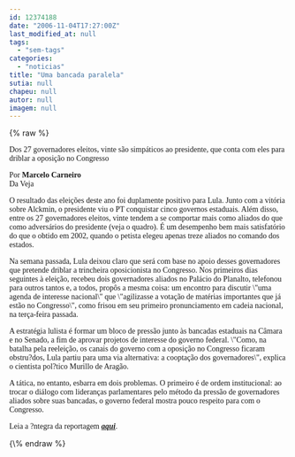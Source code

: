 ```yaml
---
id: 12374188
date: "2006-11-04T17:27:00Z"
last_modified_at: null
tags:
  - "sem-tags"
categories:
  - "noticias"
title: "Uma bancada paralela"
sutia: null
chapeu: null
autor: null
imagem: null
---
```

{\% raw %}
<p><P><FONT face=Verdana>Dos 27 governadores eleitos, vinte são simpáticos ao presidente, que conta com eles para driblar a oposição no Congresso </FONT></P></p>
<p><P><FONT face=Verdana>Por <STRONG>Marcelo Carneiro</STRONG><BR>Da Veja </FONT></P></p>
<p><P><FONT face=Verdana>O resultado das eleições deste ano foi duplamente positivo para Lula. Junto com a vitória sobre Alckmin, o presidente viu o PT conquistar cinco governos estaduais. Além disso, entre os 27 governadores eleitos, vinte tendem a se comportar mais como aliados do que como adversários do presidente (veja o quadro). É um desempenho bem mais satisfatório do que o obtido em 2002, quando o petista elegeu apenas treze aliados no comando dos estados. </FONT></P></p>
<p><P><FONT face=Verdana>Na semana passada, Lula deixou claro que será com base no apoio desses governadores que pretende driblar a trincheira oposicionista no Congresso. Nos primeiros dias seguintes à eleição, recebeu dois governadores aliados no Palácio do Planalto, telefonou para outros tantos e, a todos, propôs a mesma coisa: um encontro para discutir \"uma agenda de interesse nacional\" que \"agilizasse a votação de matérias importantes que já estão no Congresso\", como frisou em seu primeiro pronunciamento em cadeia nacional, na terça-feira passada. </FONT></P></p>
<p><P><FONT face=Verdana>A estratégia lulista é formar um bloco de pressão junto às bancadas estaduais na Câmara e no Senado, a fim de aprovar projetos de interesse do governo federal. \"Como, na batalha pela reeleição, os canais do governo com a oposição no Congresso ficaram obstru?dos, Lula partiu para uma via alternativa: a cooptação dos governadores\", explica o cientista pol?tico Murillo de Aragão. </FONT></P></p>
<p><P><FONT face=Verdana>A tática, no entanto, esbarra em dois problemas. O primeiro é de ordem institucional: ao trocar o diálogo com lideranças parlamentares pelo método da pressão de governadores aliados sobre suas bancadas, o governo federal mostra pouco respeito para com o Congresso.</FONT></P></p>
<p><P><FONT face=Verdana>Leia a ?ntegra da reportagem <A href=\"https://veja.abril.com.br/081106/p_046.html\" target=_blank><STRONG><EM>aqui</EM></STRONG></A>.</FONT></P> </p>
{\% endraw %}